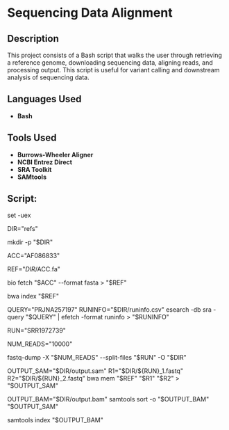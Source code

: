 <h1>Sequencing Data Alignment</h1>


<h2>Description</h2>
This project consists of a Bash script that walks the user through retrieving a reference genome, downloading sequencing data, aligning reads, and processing output. This script is useful for variant calling and downstream analysis of sequencing data.
<br />


<h2>Languages Used</h2>

- <b>Bash</b> 

<h2>Tools Used </h2>

- <b>Burrows-Wheeler Aligner</b> 
- <b>NCBI Entrez Direct</b>
- <b>SRA Toolkit</b>
- <b>SAMtools</b>

<h2>Script:</h2>

set -uex

DIR="refs"

mkdir -p "$DIR"

ACC="AF086833"

REF="$DIR/$ACC.fa"

bio fetch "$ACC" --format fasta > "$REF"

bwa index "$REF"

QUERY="PRJNA257197"
RUNINFO="$DIR/runinfo.csv"
esearch -db sra -query "$QUERY" | efetch -format runinfo > "$RUNINFO"

RUN="SRR1972739"

NUM_READS="10000"

fastq-dump -X "$NUM_READS" --split-files "$RUN" -O "$DIR"

OUTPUT_SAM="$DIR/output.sam"
R1="$DIR/${RUN}_1.fastq"
R2="$DIR/${RUN}_2.fastq"
bwa mem "$REF" "$R1" "$R2" > "$OUTPUT_SAM"

OUTPUT_BAM="$DIR/output.bam"
samtools sort -o "$OUTPUT_BAM" "$OUTPUT_SAM"

samtools index "$OUTPUT_BAM"

<!--
 ```diff
- text in red
+ text in green
! text in orange
# text in gray
@@ text in purple (and bold)@@
```
--!>
